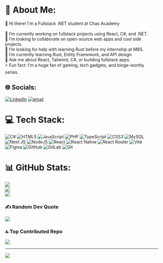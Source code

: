 # 💫 About Me:
👋 Hi there! I'm a Fullstack .NET student at Chas Academy<br><br>🔭 I’m currently working on fullstack projects using React, C#, and .NET.<br>🤝 I’m looking to collaborate on open-source web apps and cool side projects.<br>👐 I’m looking for help with learning Rust before my internship at M8S.<br>🌱 I’m currently learning Rust, Entity Framework, and API design.<br>💬 Ask me about React, Tailwind, C#, or building fullstack apps.<br>⚡ Fun fact: I’m a huge fan of gaming, tech gadgets, and binge-worthy series.


## 🌐 Socials:
[![LinkedIn](https://img.shields.io/badge/LinkedIn-%230077B5.svg?logo=linkedin&logoColor=white)](https://linkedin.com/in/fredrik-andersson-2006412aa/) [![email](https://img.shields.io/badge/Email-D14836?logo=gmail&logoColor=white)](mailto:fredrik04@hotmail.com) 

# 💻 Tech Stack:
![C#](https://img.shields.io/badge/c%23-%23239120.svg?style=for-the-badge&logo=csharp&logoColor=white) ![HTML5](https://img.shields.io/badge/html5-%23E34F26.svg?style=for-the-badge&logo=html5&logoColor=white) ![JavaScript](https://img.shields.io/badge/javascript-%23323330.svg?style=for-the-badge&logo=javascript&logoColor=%23F7DF1E) ![PHP](https://img.shields.io/badge/php-%23777BB4.svg?style=for-the-badge&logo=php&logoColor=white) ![TypeScript](https://img.shields.io/badge/typescript-%23007ACC.svg?style=for-the-badge&logo=typescript&logoColor=white) ![CSS3](https://img.shields.io/badge/css3-%231572B6.svg?style=for-the-badge&logo=css3&logoColor=white) ![MySQL](https://img.shields.io/badge/mysql-4479A1.svg?style=for-the-badge&logo=mysql&logoColor=white) ![Next JS](https://img.shields.io/badge/Next-black?style=for-the-badge&logo=next.js&logoColor=white) ![NodeJS](https://img.shields.io/badge/node.js-6DA55F?style=for-the-badge&logo=node.js&logoColor=white) ![React](https://img.shields.io/badge/react-%2320232a.svg?style=for-the-badge&logo=react&logoColor=%2361DAFB) ![React Native](https://img.shields.io/badge/react_native-%2320232a.svg?style=for-the-badge&logo=react&logoColor=%2361DAFB) ![React Router](https://img.shields.io/badge/React_Router-CA4245?style=for-the-badge&logo=react-router&logoColor=white) ![Vite](https://img.shields.io/badge/vite-%23646CFF.svg?style=for-the-badge&logo=vite&logoColor=white) ![Figma](https://img.shields.io/badge/figma-%23F24E1E.svg?style=for-the-badge&logo=figma&logoColor=white) ![GitHub](https://img.shields.io/badge/github-%23121011.svg?style=for-the-badge&logo=github&logoColor=white) ![GitLab](https://img.shields.io/badge/gitlab-%23181717.svg?style=for-the-badge&logo=gitlab&logoColor=white) ![Git](https://img.shields.io/badge/git-%23F05033.svg?style=for-the-badge&logo=git&logoColor=white)
# 📊 GitHub Stats:
![](https://github-readme-stats.vercel.app/api?username=MyNameJaeff&theme=dark&hide_border=false&include_all_commits=true&count_private=true)<br/>
![](https://nirzak-streak-stats.vercel.app/?user=MyNameJaeff&theme=dark&hide_border=false)<br/>
![](https://github-readme-stats.vercel.app/api/top-langs/?username=MyNameJaeff&theme=dark&hide_border=false&include_all_commits=true&count_private=true&layout=compact)

### ✍️ Random Dev Quote
![](https://quotes-github-readme.vercel.app/api?type=horizontal&theme=tokyonight)

### 🔝 Top Contributed Repo
![](https://github-contributor-stats.vercel.app/api?username=MyNameJaeff&limit=5&theme=dark&combine_all_yearly_contributions=true)

---
[![](https://visitcount.itsvg.in/api?id=MyNameJaeff&icon=0&color=13)](https://visitcount.itsvg.in)

<!-- Proudly created with GPRM ( https://gprm.itsvg.in ) -->
